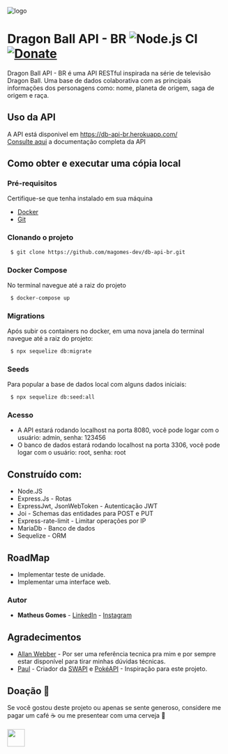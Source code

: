 ![logo](https://img.elo7.com.br/product/original/1C553C0/painel-festa-2x1m-dragon-ball-super-goku.jpg)

# Dragon Ball API - BR ![Node.js CI](https://github.com/magomes-dev/db-api-br/workflows/Node.js%20CI/badge.svg) [![Donate](https://img.shields.io/badge/Donate-PayPal-green.svg)](https://www.paypal.com/cgi-bin/webscr?cmd=_s-xclick&hosted_button_id=6U8D2DA5C4N6N&source=url)
Dragon Ball API - BR é uma API RESTful inspirada na série de televisão Dragon Ball. Uma base de dados colaborativa com as principais informações dos personagens como: nome, planeta de origem, saga de origem e raça.

## Uso da API
A API está disponivel em https://db-api-br.herokuapp.com/ </br>
[Consulte aqui](https://documenter.getpostman.com/view/2137744/SzYbzHpb) a documentação completa da API 

## Como obter e executar uma cópia local

### Pré-requisitos 
Certifique-se que tenha instalado em sua máquina
* [Docker](https://docs.docker.com/)
* [Git](https://git-scm.com/downloads)

### Clonando o projeto
``` bash
 $ git clone https://github.com/magomes-dev/db-api-br.git
```
### Docker Compose
No terminal navegue até a raiz do projeto
``` bash
 $ docker-compose up
```

### Migrations
Após subir os containers no docker, em uma nova janela do terminal navegue até a raiz do projeto:
``` bash
 $ npx sequelize db:migrate  
```

### Seeds
Para popular a base de dados local com alguns dados iniciais:
``` bash
 $ npx sequelize db:seed:all  
```
### Acesso
 - A API estará rodando localhost na porta 8080, você pode logar com o usuário: admin, senha: 123456
 - O banco de dados estará rodando localhost na porta 3306, você pode logar com o usuário: root, senha: root

## Construído com:
* Node.JS
* Express.Js - Rotas
* ExpressJwt, JsonWebToken - Autenticação JWT
* Joi - Schemas das entidades para POST e PUT
* Express-rate-limit - Limitar operações por IP
* MariaDb - Banco de dados
* Sequelize - ORM

## RoadMap
* Implementar teste de unidade.
* Implementar uma interface web.

### Autor
* **Matheus Gomes** - [LinkedIn](https://www.linkedin.com/in/matheusandradegomes/) - [Instagram](https://www.instagram.com/gomesreal/)

## Agradecimentos
* [Allan Webber](https://github.com/allanweber) - Por ser uma referência tecnica pra mim e por sempre estar disponível para tirar minhas dúvidas técnicas.
* [Paul](https://github.com/phalt) - Criador da [SWAPI](https://swapi.co) e [PokéAPI](https://pokeapi.co) - Inspiração para este projeto.

## Doação :gift_heart:
Se você gostou deste projeto ou apenas se sente generoso, considere me pagar um café :coffee: ou me presentear com uma cerveja :beer: </br> </br>
<a href="https://www.paypal.com/cgi-bin/webscr?cmd=_s-xclick&hosted_button_id=6U8D2DA5C4N6N&source=url"><img src="https://svgshare.com/i/KVP.svg" height="40"></a>  


